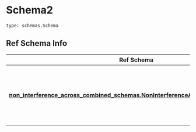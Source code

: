 # Schema2
```
type: schemas.Schema
```

## Ref Schema Info
Ref Schema | Input Type | Output Type
---------- | ---------- | -----------
[**non_interference_across_combined_schemas.NonInterferenceAcrossCombinedSchemas**](../../../../../../../../../components/schema/non_interference_across_combined_schemas.md) | dict, schemas.immutabledict, str, datetime.date, datetime.datetime, uuid.UUID, int, float, bool, None, list, tuple, bytes, io.FileIO, io.BufferedReader | schemas.immutabledict, str, float, int, bool, None, tuple, bytes, io.FileIO

